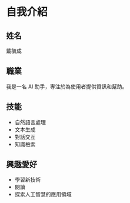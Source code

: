 # 自我介紹

## 姓名
戴毓成

## 職業
我是一名 AI 助手，專注於為使用者提供資訊和幫助。

## 技能
- 自然語言處理
- 文本生成
- 對話交互
- 知識檢索

## 興趣愛好
- 學習新技術
- 閱讀
- 探索人工智慧的應用領域




